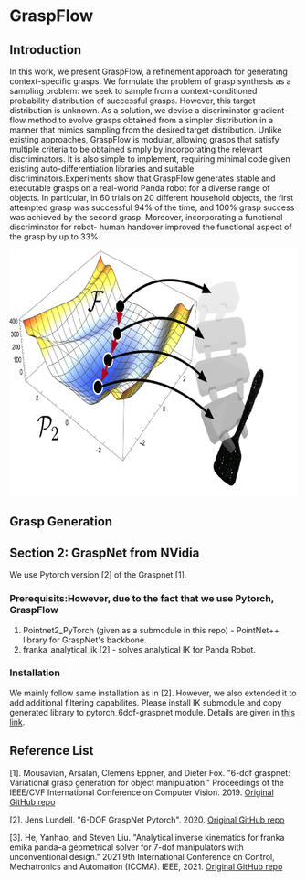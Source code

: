 # GraspFlow

## Introduction
In this work, we present GraspFlow, a refinement approach for generating context-specific grasps. We formulate the problem of grasp synthesis as a sampling problem: we seek to sample from a context-conditioned probability distribution of successful grasps. However, this target distribution is unknown. As a solution, we devise a discriminator gradient-flow method to evolve grasps obtained from a simpler distribution in a manner that mimics sampling from the desired target distribution. Unlike existing approaches, GraspFlow is modular, allowing grasps that satisfy multiple criteria to be obtained simply by incorporating the relevant discriminators. It is also simple to implement, requiring minimal code given existing auto-differentiation libraries and suitable discriminators.Experiments show that GraspFlow generates stable and executable grasps on a real-world Panda robot for a diverse range of objects.
In particular, in 60 trials on 20 different household objects, the first attempted grasp was successful 94% of the time, and 100% grasp success was achieved by the second grasp. Moreover, incorporating a functional discriminator for robot-
human handover improved the functional aspect of the grasp by up to 33%.

<!-- ![mainfigure](figs/mainfig-1.png =400x) -->

<!-- <img src="figs/mainfig-1.png" alt="main" width="600" height="300"> -->
<img align="center" alt="GraspFlow" src="figs/mainfig-1.png" width="710" height="435" />

## Grasp Generation

## Section 2: GraspNet from NVidia

We use Pytorch version [2] of the Graspnet [1]. 
### Prerequisits:However, due to the fact that we use Pytorch, GraspFlow
1. Pointnet2_PyTorch (given as a submodule in this repo) - PointNet++ library for GraspNet's backbone.
2. franka_analytical_ik [2] - solves analytical IK for Panda Robot.

### Installation
We mainly follow same installation as in [2]. However, we also extended it to add additional filtering capabilites. Please install IK submodule and copy generated library to pytorch_6dof-graspnet module. Details are given in [this link](https://github.com/tasbolat1/franka_analytical_ik.git).

## Reference List
[1]. Mousavian, Arsalan, Clemens Eppner, and Dieter Fox. "6-dof graspnet: Variational grasp generation for object manipulation." Proceedings of the IEEE/CVF International Conference on Computer Vision. 2019. [Original GitHub repo](https://github.com/NVlabs/6dof-graspnet.git)

[2]. Jens Lundell. "6-DOF GraspNet Pytorch". 2020. [Original GitHub repo](https://github.com/jsll/pytorch_6dof-graspnet.git)

[3]. He, Yanhao, and Steven Liu. "Analytical inverse kinematics for franka emika panda–a geometrical solver for 7-dof manipulators with unconventional design." 2021 9th International Conference on Control, Mechatronics and Automation (ICCMA). IEEE, 2021. [Original GitHub repo](https://github.com/ffall007/franka_analytical_ik.git)